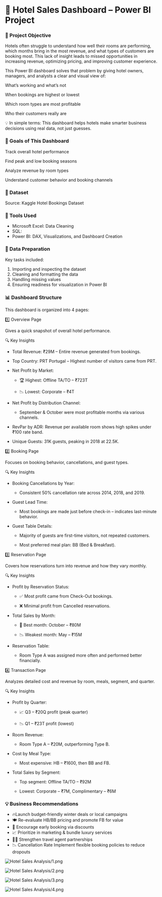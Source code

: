 # 🏨 Hotel Sales Dashboard – Power BI Project


### 📌 Project Objective
Hotels often struggle to understand how well their rooms are performing, which months bring in the most revenue, and what types of customers are booking most. This lack of insight leads to missed opportunities in increasing revenue, optimizing pricing, and improving customer experience.

This Power BI dashboard solves that problem by giving hotel owners, managers, and analysts a clear and visual view of:

What’s working and what’s not

When bookings are highest or lowest

Which room types are most profitable

Who their customers really are

💡 In simple terms: This dashboard helps hotels make smarter business decisions using real data, not just guesses.


### 🎯 Goals of This Dashboard
Track overall hotel performance

Find peak and low booking seasons

Analyze revenue by room types

Understand customer behavior and booking channels


### 📂 Dataset

Source: Kaggle Hotel Bookings Dataset 

### 🔹 Tools Used 
- Microsoft Excel: Data Cleaning
- SQL:
-	Power BI: DAX, Visualizations, and Dashboard Creation

### 🔹 Data Preparation

Key tasks included:
1. Importing and inspecting the dataset
2. Cleaning and formatting the data
3. Handling missing values
4. Ensuring readiness for visualization in Power BI


 ### 📊 Dashboard Structure
 This dashboard is organized into 4 pages:

 1️⃣ Overview Page

 Gives a quick snapshot of overall hotel performance.

 🔍 Key Insights
 
- Total Revenue: ₹29M – Entire revenue generated from bookings.

 - Top Country: PRT Portugal – Highest number of visitors came from PRT.

 - Net Profit by Market:

    - 🏆 Highest: Offline TA/TO – ₹723T

    - 📉 Lowest: Corporate – ₹4T

 - Net Profit by Distribution Channel:

    - September & October were most profitable months via various channels.

 - RevPar by ADR: Revenue per available room shows high spikes under ₹100 rate band.

-  Unique Guests: 31K guests, peaking in 2018 at 22.5K.

  2️⃣ Booking Page

  Focuses on booking behavior, cancellations, and guest types.

  🔍 Key Insights

  - Booking Cancellations by Year:

    - Consistent 50% cancellation rate across 2014, 2018, and 2019.

  - Guest Lead Time:

    - Most bookings are made just before check-in – indicates last-minute behavior.

  - Guest Table Details:

    - Majority of guests are first-time visitors, not repeated customers.

    - Most preferred meal plan: BB (Bed & Breakfast).

  3️⃣ Reservation Page

  Covers how reservations turn into revenue and how they vary monthly.

  🔍 Key Insights
 
  - Profit by Reservation Status:

    - ✅ Most profit came from Check-Out bookings.

    - ❌ Minimal profit from Cancelled reservations.

  - Total Sales by Month:

    - 🌟 Best month: October – ₹80M

    - 📉 Weakest month: May – ₹15M

 - Reservation Table:

    - Room Type A was assigned more often and performed better financially.

  4️⃣ Transaction Page

  Analyzes detailed cost and revenue by room, meals, segment, and quarter.

  🔍 Key Insights

  - Profit by Quarter:

    - 📈 Q3 – ₹20Q profit (peak quarter)

    - 📉 Q1 – ₹23T profit (lowest)

  - Room Revenue:

    - Room Type A – ₹20M, outperforming Type B.

  - Cost by Meal Type:

    - Most expensive: HB – ₹1600, then BB and FB.

  - Total Sales by Segment:

    - Top segment: Offline TA/TO – ₹92M

    - Lowest: Corporate – ₹7M, Complimentary – ₹6M
  

### 💡 Business Recommendations

- 🔥Launch budget-friendly winter deals or local campaigns
- 🍽️ Re-evaluate HB/BB pricing and promote FB for value
- 🧳 Encourage early booking via discounts
- 📈 Prioritize in marketing & bundle luxury services
- 🧑‍💼	Strengthen travel agent partnerships
- 📉 Cancellation Rate	Implement flexible booking policies to reduce dropouts

![Hotel Sales Analysis/1.png](https://github.com/dubeyshrutii/Hotel-Sales-Dashboard---Power-BI/blob/c61336457f5e3c51e0c9291144a2373d36b6a8a7/Hotel%20Sales%20Analysis/1.png)

![Hotel Sales Analysis/2.png](https://github.com/dubeyshrutii/Hotel-Sales-Dashboard---Power-BI/blob/c61336457f5e3c51e0c9291144a2373d36b6a8a7/Hotel%20Sales%20Analysis/2.png)

![Hotel Sales Analysis/3.png](https://github.com/dubeyshrutii/Hotel-Sales-Dashboard---Power-BI/blob/c61336457f5e3c51e0c9291144a2373d36b6a8a7/Hotel%20Sales%20Analysis/3.png)

![Hotel Sales Analysis/4.png](https://github.com/dubeyshrutii/Hotel-Sales-Dashboard---Power-BI/blob/c61336457f5e3c51e0c9291144a2373d36b6a8a7/Hotel%20Sales%20Analysis/4.png)
